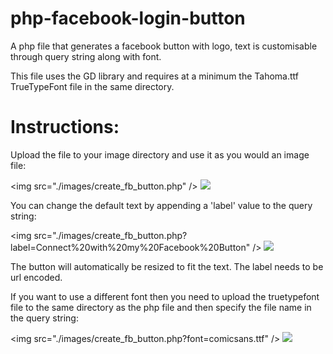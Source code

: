 php-facebook-login-button
=========================

A php file that generates a facebook button with logo, text is customisable through query string along with font.

This file uses the GD library and requires at a minimum the Tahoma.ttf TrueTypeFont file in the same directory.

Instructions:
=============

Upload the file to your image directory and use it as you would an image file:

&lt;img src="./images/create_fb_button.php" /&gt; <img src="http://www.consof.com/create_fb_button/create_fb_button.php" />

You can change the default text by appending a 'label' value to the query string:

&lt;img src="./images/create_fb_button.php?label=Connect%20with%20my%20Facebook%20Button" /&gt; <img src="http://www.consof.com/create_fb_button/create_fb_button.php?label=Connect%20with%20my%20Facebook%20Button" />

The button will automatically be resized to fit the text.  The label needs to be url encoded.

If you want to use a different font then you need to upload the truetypefont file to the same directory as 
the php file and then specify the file name in the query string:

&lt;img src="./images/create_fb_button.php?font=comicsans.ttf" /&gt; <img src="http://www.consof.com/create_fb_button/create_fb_button.php?font=comicsans.ttf" />
